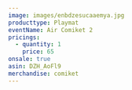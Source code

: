 ```yaml
---
image: images/enbdzesucaaemya.jpg
producttype: Playmat
eventName: Air Comiket 2
pricings:
  - quantity: 1
    price: 65
onsale: true
asin: DZH_AoFl9
merchandise: comiket
---
```

